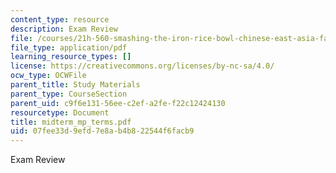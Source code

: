 ```yaml
---
content_type: resource
description: Exam Review
file: /courses/21h-560-smashing-the-iron-rice-bowl-chinese-east-asia-fall-2004/07fee33d9efd7e8ab4b822544f6facb9_midterm_mp_terms.pdf
file_type: application/pdf
learning_resource_types: []
license: https://creativecommons.org/licenses/by-nc-sa/4.0/
ocw_type: OCWFile
parent_title: Study Materials
parent_type: CourseSection
parent_uid: c9f6e131-56ee-c2ef-a2fe-f22c12424130
resourcetype: Document
title: midterm_mp_terms.pdf
uid: 07fee33d-9efd-7e8a-b4b8-22544f6facb9
---
```

Exam Review